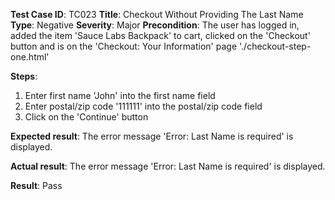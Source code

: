 **Test Case ID**: TC023
**Title**: Checkout Without Providing The Last Name
**Type**: Negative
**Severity**: Major
**Precondition**: The user has logged in, added the item 'Sauce Labs Backpack' to cart, clicked on the 'Checkout' button and is on the 'Checkout: Your Information' page './checkout-step-one.html'

**Steps**:
1. Enter first name 'John' into the first name field
2. Enter postal/zip code '111111' into the postal/zip code field
3. Click on the 'Continue' button

**Expected result**: The error message 'Error: Last Name is required' is displayed.

**Actual result**: The error message 'Error: Last Name is required' is displayed.

**Result**: Pass